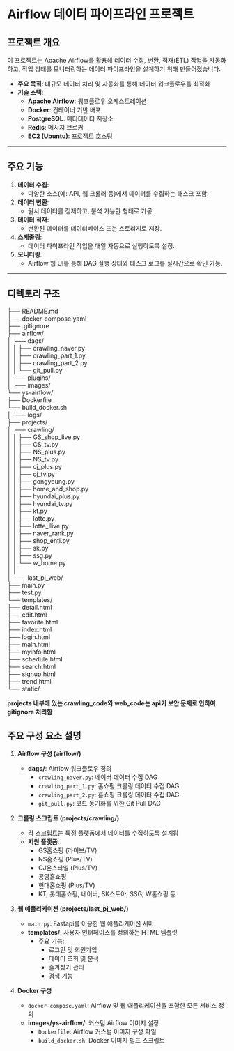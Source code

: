 # Airflow 데이터 파이프라인 프로젝트

## 프로젝트 개요
이 프로젝트는 Apache Airflow를 활용해 데이터 수집, 변환, 적재(ETL) 작업을 자동화하고, 작업 상태를 모니터링하는 데이터 파이프라인을 설계하기 위해 만들어졌습니다.

- **주요 목적**: 대규모 데이터 처리 및 자동화를 통해 데이터 워크플로우를 최적화
- **기술 스택**:
  - **Apache Airflow**: 워크플로우 오케스트레이션
  - **Docker**: 컨테이너 기반 배포
  - **PostgreSQL**: 메타데이터 저장소
  - **Redis**: 메시지 브로커
  - **EC2 (Ubuntu)**: 프로젝트 호스팅

---

## 주요 기능
1. **데이터 수집**:
   - 다양한 소스(예: API, 웹 크롤러 등)에서 데이터를 수집하는 태스크 포함.
2. **데이터 변환**:
   - 원시 데이터를 정제하고, 분석 가능한 형태로 가공.
3. **데이터 적재**:
   - 변환된 데이터를 데이터베이스 또는 스토리지로 저장.
4. **스케줄링**:
   - 데이터 파이프라인 작업을 매일 자동으로 실행하도록 설정.
5. **모니터링**:
   - Airflow 웹 UI를 통해 DAG 실행 상태와 태스크 로그를 실시간으로 확인 가능.

---

## 디렉토리 구조
├── README.md  
├── docker-compose.yaml  
├── .gitignore  
├── airflow/  
│   ├── dags/  
│   │   ├── crawling_naver.py  
│   │   ├── crawling_part_1.py  
│   │   ├── crawling_part_2.py  
│   │   └── git_pull.py  
│   ├── plugins/  
│   ├── images/  
    └── ys-airflow/  
        ├── Dockerfile  
        └── build_docker.sh  
│   └── logs/  
├── projects/  
│   ├── crawling/  
│   │   ├── GS_shop_live.py  
│   │   ├── GS_tv.py  
│   │   ├── NS_plus.py  
│   │   ├── NS_tv.py  
│   │   ├── cj_plus.py  
│   │   ├── cj_tv.py  
│   │   ├── gongyoung.py  
│   │   ├── home_and_shop.py  
│   │   ├── hyundai_plus.py  
│   │   ├── hyundai_tv.py  
│   │   ├── kt.py  
│   │   ├── lotte.py  
│   │   ├── lotte_llive.py  
│   │   ├── naver_rank.py  
│   │   ├── shop_enti.py  
│   │   ├── sk.py  
│   │   ├── ssg.py  
│   │   └── w_home.py  
│   │   
│   └── last_pj_web/  
        ├── main.py  
        ├── test.py  
        └── templates/  
            ├── detail.html  
            ├── edit.html  
            ├── favorite.html  
            ├── index.html  
            ├── login.html  
            ├── main.html  
            ├── myinfo.html  
            ├── schedule.html  
            ├── search.html  
            ├── signup.html  
            ├── trend.html  
            └── static/  
  

**projects 내부에 있는 crawling_code와 web_code는 api키 보안 문제로 인하여 gitignore 처리함**
  
## 주요 구성 요소 설명

1. **Airflow 구성 (airflow/)**  
   - **dags/**: Airflow 워크플로우 정의  
     - `crawling_naver.py`: 네이버 데이터 수집 DAG  
     - `crawling_part_1.py`: 홈쇼핑 크롤링 데이터 수집 DAG  
     - `crawling_part_2.py`: 홈쇼핑 크롤링 데이터 수집 DAG  
     - `git_pull.py`: 코드 동기화를 위한 Git Pull DAG  

2. **크롤링 스크립트 (projects/crawling/)**  
   - 각 스크립트는 특정 플랫폼에서 데이터를 수집하도록 설계됨  
   - **지원 플랫폼**:  
     - GS홈쇼핑 (라이브/TV)  
     - NS홈쇼핑 (Plus/TV)  
     - CJ온스타일 (Plus/TV)  
     - 공영홈쇼핑  
     - 현대홈쇼핑 (Plus/TV)  
     - KT, 롯데홈쇼핑, 네이버, SK스토아, SSG, W홈쇼핑 등  

3. **웹 애플리케이션 (projects/last_pj_web/)**  
   - `main.py`: Fastapi를 이용한 웹 애플리케이션 서버  
   - **templates/**: 사용자 인터페이스를 정의하는 HTML 템플릿  
     - 주요 기능:  
       - 로그인 및 회원가입  
       - 데이터 조회 및 분석  
       - 즐겨찾기 관리  
       - 검색 기능  

4. **Docker 구성**  
   - `docker-compose.yaml`: Airflow 및 웹 애플리케이션을 포함한 모든 서비스 정의  
   - **images/ys-airflow/**: 커스텀 Airflow 이미지 설정  
     - `Dockerfile`: Airflow 커스텀 이미지 구성 파일  
     - `build_docker.sh`: Docker 이미지 빌드 스크립트  
